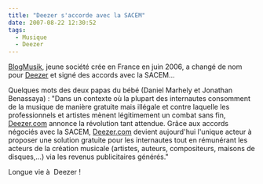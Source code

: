 ```yaml
---
title: "Deezer s'accorde avec la SACEM"
date: 2007-08-22 12:30:52
tags:
  - Musique
  - Deezer
---
```


[BlogMusik](http://www.hugedomains.com/domain_profile.cfm?d=blogmusik&amp;e=com), jeune société crée en France en juin 2006, a changé de nom pour [Deezer](http://www.deezer.com) et signé des accords avec la SACEM…

<!-- more -->

Quelques mots des deux papas du bébé (Daniel Marhely et Jonathan Benassaya)&nbsp;: "Dans un contexte où la plupart des internautes consomment de la musique de manière gratuite mais illégale et contre laquelle les professionnels et artistes mènent légitimement un combat sans fin, [Deezer.com](http://www.deezer.com) annonce la révolution tant attendue. Grâce aux accords négociés avec la SACEM, [Deezer.com](http://www.deezer.com) devient aujourd'hui l'unique acteur à  proposer une solution gratuite pour les internautes tout en rémunérant les acteurs de la création musicale (artistes, auteurs, compositeurs, maisons de disques,…) via les revenus publicitaires générés."

Longue vie à  Deezer&nbsp;!